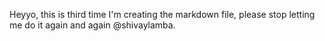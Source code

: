 Heyyo, this is third time I'm creating the markdown file, please stop letting me do it again and again @shivaylamba.
